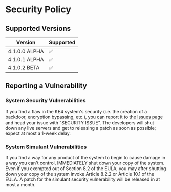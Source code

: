 # Security Policy

## Supported Versions

| Version       | Supported          |
| ------------- | ------------------ |
| 4.1.0.0 ALPHA | :white_check_mark: |
| 4.1.0.1 ALPHA | :white_check_mark: |
| 4.1.0.2 BETA  | :white_check_mark: |

## Reporting a Vulnerability

### System Security Vulnerabilities  
If you find a flaw in the KE4 system's security (i.e. the creation of a backdoor, encryption bypassing, etc.), you can report it to [the Issues page](https://github.com/cs-AI-dev/Keeneyed-4/issues) and head your issue with "SECURITY ISSUE". The developers will shut down any live servers and get to releasing a patch as soon as possible; expect at most a 1-week delay.

### System Simulant Vulnerabilities
If you find a way for any product of the system to begin to cause damage in a way you can't control, IMMEDIATELY shut down your copy of the system. Even if you exempted out of Section 8.2 of the EULA, you may after shutting down your copy of the system invoke Article 8.2.2 or Article 10.1 of the EULA. A patch for the simulant security vulnerability will be released in at most a month.
